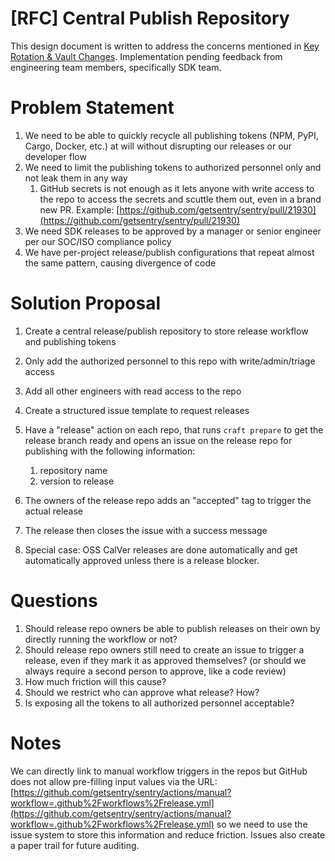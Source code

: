 # [RFC] Central Publish Repository

This design document is written to address the concerns mentioned in [Key Rotation & Vault Changes](key_rotation_vault_changes.md). Implementation pending feedback from engineering team members, specifically SDK team.

# Problem Statement

1. We need to be able to quickly recycle all publishing tokens (NPM, PyPI, Cargo, Docker, etc.) at will without disrupting our releases or our developer flow
2. We need to limit the publishing tokens to authorized personnel only and not leak them in any way
    1. GitHub secrets is not enough as it lets anyone with write access to the repo to access the secrets and scuttle them out, even in a brand new PR. Example: [https://github.com/getsentry/sentry/pull/21930](https://github.com/getsentry/sentry/pull/21930)
3. We need SDK releases to be approved by a manager or senior engineer per our SOC/ISO compliance policy
4. We have per-project release/publish configurations that repeat almost the same pattern, causing divergence of code

# Solution Proposal

1. Create a central release/publish repository to store release workflow and publishing tokens
2. Only add the authorized personnel to this repo with write/admin/triage access
3. Add all other engineers with read access to the repo
4. Create a structured issue template to request releases
5. Have a "release" action on each repo, that runs `craft prepare` to get the release branch ready and opens an issue on the release repo for publishing with the following information:
    1. repository name
    2. version to release

6. The owners of the release repo adds an "accepted" tag to trigger the actual release
7. The release then closes the issue with a success message
8. Special case: OSS CalVer releases are done automatically and get automatically approved unless there is a release blocker.

# Questions

1. Should release repo owners be able to publish releases on their own by directly running the workflow or not?
2. Should release repo owners still need to create an issue to trigger a release, even if they mark it as approved themselves? (or should we always require a second person to approve, like a code review)
3. How much friction will this cause?
4. Should we restrict who can approve what release? How?
5. Is exposing all the tokens to all authorized personnel acceptable?

# Notes

We can directly link to manual workflow triggers in the repos but GitHub does not allow pre-filling input values via the URL: [https://github.com/getsentry/sentry/actions/manual?workflow=.github%2Fworkflows%2Frelease.yml](https://github.com/getsentry/sentry/actions/manual?workflow=.github%2Fworkflows%2Frelease.yml) so we need to use the issue system to store this information and reduce friction. Issues also create a paper trail for future auditing.
